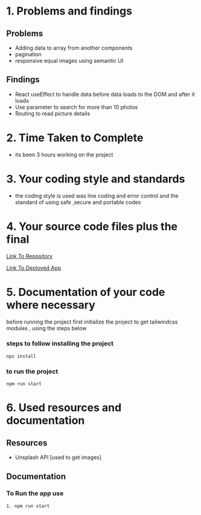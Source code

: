 <!-- @format -->

# 1. Problems and findings

## Problems

- Adding data to array from another components
- pagination 
- responsive equal images using semantic UI

## Findings

- React useEffect to handle data before data loads to the DOM and after it loads
- Use parameter to search for more than 10 photos
- Routing to read picture details

# 2. Time Taken to Complete

- its been 3 hours working on the project

# 3. Your coding style and standards

- the coding style is used was line coding and error control and
  the standard of using safe ,secure and portable codes

# 4. Your source code files plus the final

[Link To Repository](https://github.com/PrinceNiyonshuti/picture-app.git)

[Link To Deployed App](https://itinerary-v3.netlify.app/)

# 5. Documentation of your code where necessary

before running the project first initialize the project to get tailwindcss modules , using the steps below

### steps to follow installing the project

    npx install

### to run the project

    npm run start

# 6. Used resources and documentation

## Resources

- Unsplash API [used to get images]

## Documentation

### To Run the app use

    1. npm run start

